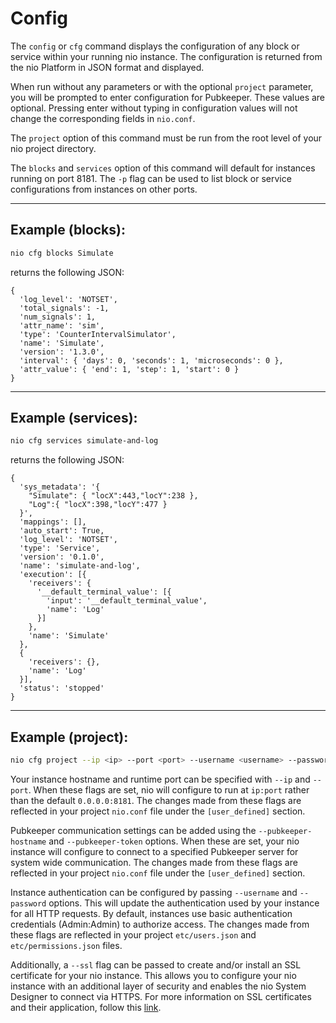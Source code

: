# Config

The `config` or `cfg` command displays the configuration of any block or service within your running nio instance. The configuration is returned from the nio Platform in JSON format and displayed.

When run without any parameters or with the optional `project` parameter, you will be prompted to enter configuration for Pubkeeper. These values are optional. Pressing enter without typing in configuration values will not change the corresponding fields in `nio.conf`.

The `project` option of this command must be run from the root level of your nio project directory.

The `blocks` and `services` option of this command will default for instances running on port 8181. The `-p` flag can be used to list block or service configurations from instances on other ports.

---

## Example (blocks):

```bash
nio cfg blocks Simulate
```
returns the following JSON:
```
{
  'log_level': 'NOTSET',
  'total_signals': -1,
  'num_signals': 1,
  'attr_name': 'sim',
  'type': 'CounterIntervalSimulator',
  'name': 'Simulate',
  'version': '1.3.0',
  'interval': { 'days': 0, 'seconds': 1, 'microseconds': 0 },
  'attr_value': { 'end': 1, 'step': 1, 'start': 0 }
}
```

---

## Example (services):

```bash
nio cfg services simulate-and-log
```
returns the following JSON:
```
{
  'sys_metadata': '{
    "Simulate": { "locX":443,"locY":238 },
    "Log":{ "locX":398,"locY":477 }
  }',
  'mappings': [],
  'auto_start': True,
  'log_level': 'NOTSET',
  'type': 'Service',
  'version': '0.1.0',
  'name': 'simulate-and-log',
  'execution': [{
    'receivers': {
      '__default_terminal_value': [{
        'input': '__default_terminal_value',
        'name': 'Log'
      }]
    },
    'name': 'Simulate'
  },
  {
    'receivers': {},
    'name': 'Log'
  }],
  'status': 'stopped'
}
```

---

## Example (project):

```bash
nio cfg project --ip <ip> --port <port> --username <username> --password <password> --pubkeeper-hostname <hostname> --pubkeeper-token <token> --ssl
```

Your instance hostname and runtime port can be specified with `--ip` and `--port`. When these flags are set, nio will configure to run at `ip:port` rather than the default `0.0.0.0:8181`. The changes made from these flags are reflected in your project `nio.conf` file under the `[user_defined]` section.

Pubkeeper communication settings can be added using the `--pubkeeper-hostname` and `--pubkeeper-token` options. When these are set, your nio instance will configure to connect to a specified Pubkeeper server for system wide communication. The changes made from these flags are reflected in your project `nio.conf` file under the `[user_defined]` section.

Instance authentication can be configured by passing `--username` and `--password` options. This will update the authentication used by your instance for all HTTP requests. By default, instances use basic authentication credentials (Admin:Admin) to authorize access. The changes made from these flags are reflected in your project `etc/users.json` and `etc/permissions.json` files.

Additionally, a `--ssl` flag can be passed to create and/or install an SSL certificate for your nio instance.  This allows you to configure your nio instance with an additional layer of security and enables the nio System Designer to connect via HTTPS.  For more information on SSL certificates and their application, follow this [link](https://www.globalsign.com/en/ssl-information-center/what-is-an-ssl-certificate/).
